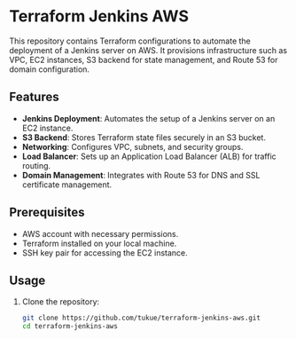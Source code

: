 # Terraform Jenkins AWS

This repository contains Terraform configurations to automate the deployment of a Jenkins server on AWS. It provisions infrastructure such as VPC, EC2 instances, S3 backend for state management, and Route 53 for domain configuration.

## Features

- **Jenkins Deployment**: Automates the setup of a Jenkins server on an EC2 instance.
- **S3 Backend**: Stores Terraform state files securely in an S3 bucket.
- **Networking**: Configures VPC, subnets, and security groups.
- **Load Balancer**: Sets up an Application Load Balancer (ALB) for traffic routing.
- **Domain Management**: Integrates with Route 53 for DNS and SSL certificate management.

## Prerequisites

- AWS account with necessary permissions.
- Terraform installed on your local machine.
- SSH key pair for accessing the EC2 instance.

## Usage

1. Clone the repository:
   ```bash
   git clone https://github.com/tukue/terraform-jenkins-aws.git
   cd terraform-jenkins-aws
